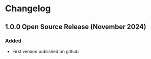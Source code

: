 # Changelog

## 1.0.0 Open Source Release (November 2024)
### Added

- First version published on github